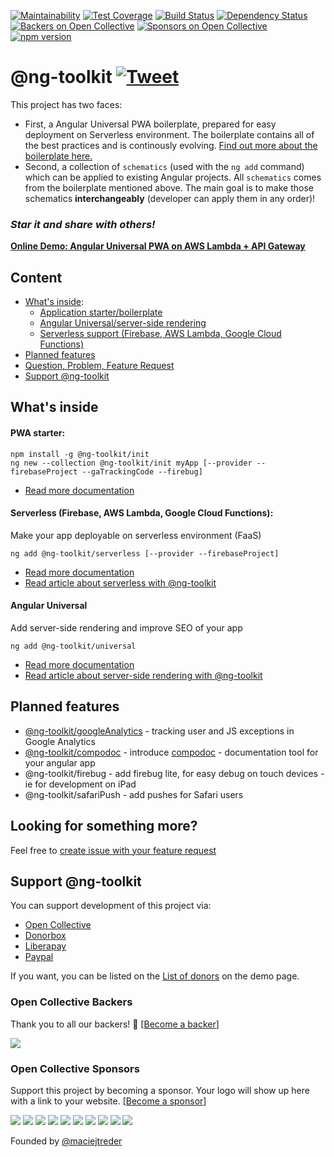 [![Maintainability](https://api.codeclimate.com/v1/badges/feb1889ed8bd09672fae/maintainability)](https://codeclimate.com/github/maciejtreder/angular-universal-pwa/maintainability)
[![Test Coverage](https://api.codeclimate.com/v1/badges/feb1889ed8bd09672fae/test_coverage)](https://codeclimate.com/github/maciejtreder/angular-universal-pwa/test_coverage) 
[![Build Status](https://travis-ci.org/maciejtreder/ng-toolkit.png)](https://travis-ci.org/maciejtreder/ng-toolkit)
[![Dependency Status](https://david-dm.org/maciejtreder/angular-universal-pwa.svg)](https://david-dm.org/maciejtreder/angular-universal-pwa)
[![Backers on Open Collective](https://opencollective.com/ng-toolkit/backers/badge.svg)](#backers) 
[![Sponsors on Open Collective](https://opencollective.com/ng-toolkit/sponsors/badge.svg)](#sponsors)
[![npm version](https://badge.fury.io/js/%40ng-toolkit%2Finit.svg)](https://badge.fury.io/js/%40ng-toolkit%2Finit)

# @ng-toolkit [![Tweet](https://img.shields.io/twitter/url/http/shields.io.svg?style=social&logo=twitter)](https://twitter.com/intent/tweet?text=Check%20out%20ng-toolkit%20-%20collection%20of%20great%20tools%20for%20angular&url=https://github.com/maciejtreder/ng-toolkit&via=maciejtreder&hashtags=angular,pwa,webapp,software,developers)

This project has two faces: 
 - First, a Angular Universal PWA boilerplate, prepared for easy deployment on Serverless environment. The boilerplate contains all of the best practices and is continously evolving. [Find out more about the boilerplate here.](https://github.com/maciejtreder/ng-toolkit/tree/master/schematics/init)
 - Second, a collection of `schematics` (used with the `ng add` command) which can be applied to existing Angular projects. All `schematics` comes from the boilerplate mentioned above. The main goal is to make those schematics **interchangeably** (developer can apply them in any order)!

### _**Star it and share with others!**_
**[Online Demo: Angular Universal PWA on AWS Lambda + API Gateway](https://www.angular-universal-pwa.maciejtreder.com)**

## Content
 - [What's inside](#quickOverview):
    - [Application starter/boilerplate](https://github.com/maciejtreder/ng-toolkit/tree/master/schematics/init) 
    - [Angular Universal/server-side rendering](https://github.com/maciejtreder/ng-toolkit/tree/master/schematics/universal) 
    - [Serverless support (Firebase, AWS Lambda, Google Cloud Functions)](https://github.com/maciejtreder/ng-toolkit/tree/master/schematics/serverless) 
 - [Planned features](#planned-features)
 - [Question, Problem, Feature Request](#question)
 - [Support @ng-toolkit](#funding)


## <a name="quickOverview">  What's inside

#### PWA starter:

```
npm install -g @ng-toolkit/init
ng new --collection @ng-toolkit/init myApp [--provider --firebaseProject --gaTrackingCode --firebug]
```
- [Read more documentation](https://github.com/maciejtreder/ng-toolkit/tree/master/schematics/init/README.md)

#### Serverless (Firebase, AWS Lambda, Google Cloud Functions):
Make your app deployable on serverless environment (FaaS)
```
ng add @ng-toolkit/serverless [--provider --firebaseProject]
```
- [Read more documentation](https://github.com/maciejtreder/ng-toolkit/tree/master/schematics/serverless/README.md)
- [Read article about serverless with @ng-toolkit](https://medium.com/@maciejtreder/angular-serverless-a713e86ea07a)

#### Angular Universal
Add server-side rendering and improve SEO of your app
```
ng add @ng-toolkit/universal
```
- [Read more documentation](https://github.com/maciejtreder/ng-toolkit/tree/master/schematics/universal/README.md)
- [Read article about server-side rendering with @ng-toolkit](https://medium.com/@maciejtreder/angular-server-side-rendering-with-ng-toolkit-universal-c08479ca688)

## Planned features
- [@ng-toolkit/googleAnalytics](https://github.com/maciejtreder/ng-toolkit/issues/225) - tracking user and JS exceptions in Google Analytics
- [@ng-toolkit/compodoc](https://github.com/maciejtreder/ng-toolkit/issues/275) - introduce [compodoc](https://github.com/compodoc/compodoc) - documentation tool for your angular app
- @ng-toolkit/firebug - add firebug lite, for easy debug on touch devices - ie for development on iPad
- @ng-toolkit/safariPush - add pushes for Safari users

## <a name="question"></a> Looking for something more?
Feel free to [create issue with your feature request](https://github.com/maciejtreder/ng-toolkit/issues/new)


## <a name="funding"></a> Support @ng-toolkit

You can support development of this project via:
- [Open Collective](https://opencollective.com/ng-toolkit)
- [Donorbox](https://donorbox.org/ng-toolkit)
- [Liberapay](https://liberapay.com/maciejtreder/donate)
- [Paypal](https://www.paypal.me/ngtoolkit)

If you want, you can be listed on the [List of donors](https://www.angular-universal-pwa.maciejtreder.com/donors) on the demo page.



### Open Collective Backers

Thank you to all our backers! 🙏 [[Become a backer](https://opencollective.com/ng-toolkit#backer)]

<a href="https://opencollective.com/ng-toolkit#backers" target="_blank"><img src="https://opencollective.com/ng-toolkit/backers.svg?width=890"></a>


### Open Collective Sponsors

Support this project by becoming a sponsor. Your logo will show up here with a link to your website. [[Become a sponsor](https://opencollective.com/ng-toolkit#sponsor)]

<a href="https://opencollective.com/ng-toolkit/sponsor/0/website" target="_blank"><img src="https://opencollective.com/ng-toolkit/sponsor/0/avatar.svg"></a>
<a href="https://opencollective.com/ng-toolkit/sponsor/1/website" target="_blank"><img src="https://opencollective.com/ng-toolkit/sponsor/1/avatar.svg"></a>
<a href="https://opencollective.com/ng-toolkit/sponsor/2/website" target="_blank"><img src="https://opencollective.com/ng-toolkit/sponsor/2/avatar.svg"></a>
<a href="https://opencollective.com/ng-toolkit/sponsor/3/website" target="_blank"><img src="https://opencollective.com/ng-toolkit/sponsor/3/avatar.svg"></a>
<a href="https://opencollective.com/ng-toolkit/sponsor/4/website" target="_blank"><img src="https://opencollective.com/ng-toolkit/sponsor/4/avatar.svg"></a>
<a href="https://opencollective.com/ng-toolkit/sponsor/5/website" target="_blank"><img src="https://opencollective.com/ng-toolkit/sponsor/5/avatar.svg"></a>
<a href="https://opencollective.com/ng-toolkit/sponsor/6/website" target="_blank"><img src="https://opencollective.com/ng-toolkit/sponsor/6/avatar.svg"></a>
<a href="https://opencollective.com/ng-toolkit/sponsor/7/website" target="_blank"><img src="https://opencollective.com/ng-toolkit/sponsor/7/avatar.svg"></a>
<a href="https://opencollective.com/ng-toolkit/sponsor/8/website" target="_blank"><img src="https://opencollective.com/ng-toolkit/sponsor/8/avatar.svg"></a>
<a href="https://opencollective.com/ng-toolkit/sponsor/9/website" target="_blank"><img src="https://opencollective.com/ng-toolkit/sponsor/9/avatar.svg"></a>



Founded by [@maciejtreder](https://www.maciejtreder.com)
